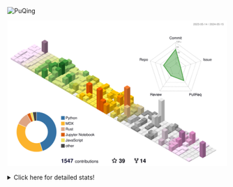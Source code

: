 ![PuQing](https://user-images.githubusercontent.com/27223114/171565019-9a56fae6-b08b-421f-99db-7e830da42371.png)

![](./profile-3d-contrib/profile-season-animate.svg)

<details>
<summary>Click here for detailed stats!</summary>

<!--START_SECTION:waka-->
![Lines of code](https://img.shields.io/badge/From%20Hello%20World%20I%27ve%20Written-1.4%20million%20lines%20of%20code-blue)

**🐱 My GitHub Data** 

> 📦 387.0 kB Used in GitHub's Storage 
 > 
> 🏆 381 Contributions in the Year 2024
 > 
> 🚫 Not Opted to Hire
 > 
> 📜 47 Public Repositories 
 > 
> 🔑 29 Private Repositories 
 > 
**I'm an Early 🐤** 

```text
🌞 Morning                597 commits         ██░░░░░░░░░░░░░░░░░░░░░░░   07.84 % 
🌆 Daytime                3559 commits        ████████████░░░░░░░░░░░░░   46.74 % 
🌃 Evening                1534 commits        █████░░░░░░░░░░░░░░░░░░░░   20.14 % 
🌙 Night                  1925 commits        ██████░░░░░░░░░░░░░░░░░░░   25.28 % 
```


📊 **This Week I Spent My Time On** 

```text
💬 Programming Languages: 
Browsing                 14 hrs 40 mins      █████████░░░░░░░░░░░░░░░░   37.37 % 
Python                   6 hrs               ████░░░░░░░░░░░░░░░░░░░░░   15.30 % 
Markdown                 4 hrs 47 mins       ███░░░░░░░░░░░░░░░░░░░░░░   12.19 % 
CLI                      3 hrs 32 mins       ██░░░░░░░░░░░░░░░░░░░░░░░   09.01 % 
GitHubing                2 hrs 47 mins       ██░░░░░░░░░░░░░░░░░░░░░░░   07.12 % 

🔥 Editors: 
Chrome                   23 hrs 51 mins      ███████████████░░░░░░░░░░   60.75 % 
VS Code                  7 hrs 5 mins        █████░░░░░░░░░░░░░░░░░░░░   18.05 % 
Obsidian                 4 hrs 47 mins       ███░░░░░░░░░░░░░░░░░░░░░░   12.19 % 
fish                     3 hrs 32 mins       ██░░░░░░░░░░░░░░░░░░░░░░░   09.01 % 

💻 Operating System: 
Mac                      32 hrs 11 mins      ████████████████████░░░░░   81.97 % 
Linux                    3 hrs 40 mins       ██░░░░░░░░░░░░░░░░░░░░░░░   09.35 % 
WSL                      3 hrs 24 mins       ██░░░░░░░░░░░░░░░░░░░░░░░   08.68 % 
```


<!--END_SECTION:waka-->
</details>
